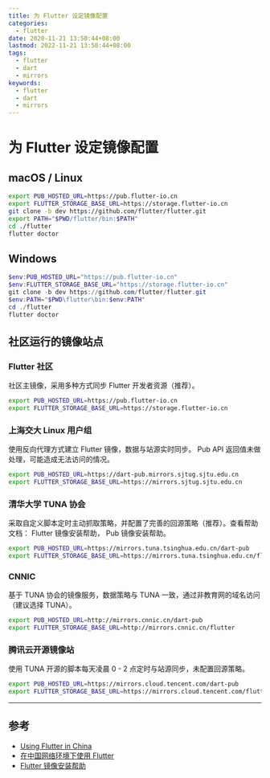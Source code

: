 ```yaml
---
title: 为 Flutter 设定镜像配置
categories:
  - flutter
date: 2020-11-21 13:50:44+08:00
lastmod: 2022-11-21 13:50:44+08:00
tags:
  - flutter
  - dart
  - mirrors
keywords:
  - flutter
  - dart
  - mirrors
---
```


# 为 Flutter 设定镜像配置

## macOS / Linux

```bash
export PUB_HOSTED_URL=https://pub.flutter-io.cn
export FLUTTER_STORAGE_BASE_URL=https://storage.flutter-io.cn
git clone -b dev https://github.com/flutter/flutter.git
export PATH="$PWD/flutter/bin:$PATH"
cd ./flutter
flutter doctor
```

## Windows

```powershell
$env:PUB_HOSTED_URL="https://pub.flutter-io.cn"
$env:FLUTTER_STORAGE_BASE_URL="https://storage.flutter-io.cn"
git clone -b dev https://github.com/flutter/flutter.git
$env:PATH="$PWD\flutter\bin:$env:PATH"
cd ./flutter
flutter doctor
```

<!-- more -->

## 社区运行的镜像站点

### Flutter 社区

社区主镜像，采用多种方式同步 Flutter 开发者资源（推荐）。

```bash
export PUB_HOSTED_URL=https://pub.flutter-io.cn
export FLUTTER_STORAGE_BASE_URL=https://storage.flutter-io.cn
```

### 上海交大 Linux 用户组

使用反向代理方式建立 Flutter 镜像，数据与站源实时同步。 Pub API 返回值未做处理，可能造成无法访问的情况。

```bash
export PUB_HOSTED_URL=https://dart-pub.mirrors.sjtug.sjtu.edu.cn
export FLUTTER_STORAGE_BASE_URL=https://mirrors.sjtug.sjtu.edu.cn
```

### 清华大学 TUNA 协会

采取自定义脚本定时主动抓取策略，并配置了完善的回源策略（推荐）。查看帮助文档： Flutter 镜像安装帮助， Pub 镜像安装帮助。

```bash
export PUB_HOSTED_URL=https://mirrors.tuna.tsinghua.edu.cn/dart-pub
export FLUTTER_STORAGE_BASE_URL=https://mirrors.tuna.tsinghua.edu.cn/flutter
```

### CNNIC

基于 TUNA 协会的镜像服务，数据策略与 TUNA 一致，通过非教育网的域名访问（建议选择 TUNA）。

```bash
export PUB_HOSTED_URL=http://mirrors.cnnic.cn/dart-pub
export FLUTTER_STORAGE_BASE_URL=http://mirrors.cnnic.cn/flutter
```

### 腾讯云开源镜像站

使用 TUNA 开源的脚本每天凌晨 0 - 2 点定时与站源同步，未配置回源策略。

```bash
export PUB_HOSTED_URL=https://mirrors.cloud.tencent.com/dart-pub
export FLUTTER_STORAGE_BASE_URL=https://mirrors.cloud.tencent.com/flutter
```

---

## 参考 

- [Using Flutter in China](https://flutter.dev/community/china)
- [在中国网络环境下使用 Flutter](https://flutter.cn/community/china)
- [Flutter 镜像安装帮助](https://mirrors.tuna.tsinghua.edu.cn/help/flutter/)
